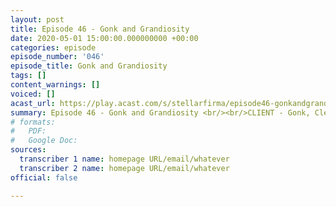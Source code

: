 ```yaml
---
layout: post
title: Episode 46 - Gonk and Grandiosity
date: 2020-05-01 15:00:00.000000000 +00:00
categories: episode
episode_number: '046'
episode_title: Gonk and Grandiosity
tags: []
content_warnings: []
voiced: []
acast_url: https://play.acast.com/s/stellarfirma/episode46-gonkandgrandiosity
summary: Episode 46 - Gonk and Grandiosity <br/><br/>CLIENT - Gonk, Cleaning - Disgruntled <br/><br/>Gonk, a disgruntled and mopless cleaner, would like to have basic equipment and respect in return for his years of thankless service.
# formats:
#   PDF: 
#   Google Doc: 
sources:
  transcriber 1 name: homepage URL/email/whatever
  transcriber 2 name: homepage URL/email/whatever
official: false

---
```



